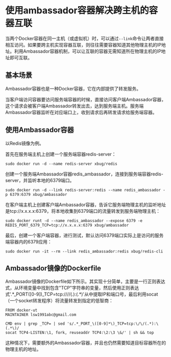 # 使用ambassador容器解决跨主机的容器互联

当两个Docker容器在同一主机（或虚拟机）时，可以通过`--link`命令让两者直接相互访问。如果要跨主机实现容器互联，则往往需要容器知道其他物理主机的IP地址。利用Ambassador容器机制，可以让互联的容器无需知道所在物理主机的IP地址即可互联。

## 基本场景

Ambassador容器也是一种Docker容器，它在内部提供了转发服务。  

当客户端访问容器要访问服务端容器的时候，直接访问客户端Ambassador容器，这个请求会被客户端Ambassador转发出去，达到服务端主机。服务端Ambassador容器监听在对应端口上，收到请求后再转发请求给服务端容器。

## 使用Ambassador容器

以Redis镜像为例。

首先在服务端主机上创建一个服务端容器redis-server：
```
sudo docker run -d --name redis-server xbug/redis
```
创建一个服务端Ambassador容器redis_ambassador，连接到服务端容器redis-server，并监听本地的6379端口。
```
sudo docker run -d --link redis-server:redis --name redis_ambassador -p 6379:6379 xbug/ambassador
```
在客户端主机上创建客户端Ambassador容器，告诉它服务端物理主机的监听地址是tcp://x.x.x.x:6379，将本地收集到6379端口的流量转发到服务端物理主机：
```
sudo docker runt -d --name redis_ambassador --expose 6379 -e REDIS_PORT_6379_TCP=tcp://x.x.x.x:6379 xbug/ambassador
```
最后，创建一个客户端容器，进行测试，默认访问6379端口实际上是访问的服务端容器内的6379应用：
```
sudo docker run -it --rm --link redis_ambassador:redis xbug/redis-cli
```

## Ambassador镜像的Dockerfile

Ambassador镜像的Dockerfile如下所示。其实现十分简单，主要是一行正则表达式，从环境变量中找到包含"TCP"字符串的变量，然后使用正则表达式'.\*_PORT([0-9])_TCP=tcp://\/\/(.):(.\*)'从中提取IP和端口号，最后利用socat（一个socket转发程序）将流量转发到指定的低智商：
```
FROM docker-ut
MAINTAINER lsw1991abc@gmail.com

CMD env | grep _TCP= | sed 's/.*_PORT_\([0-9]*\)_TCP=tcp:\/\/(.*):\(.*\)/
socat TCP4-LISTEN:\1, fork, reuseaddr TCP4:\2:\3 \&/' | sh && top
```
这种情况下，需要额外的Ambassador容器，并且也仍然需要知道目标容器所在的物理主机的地址。